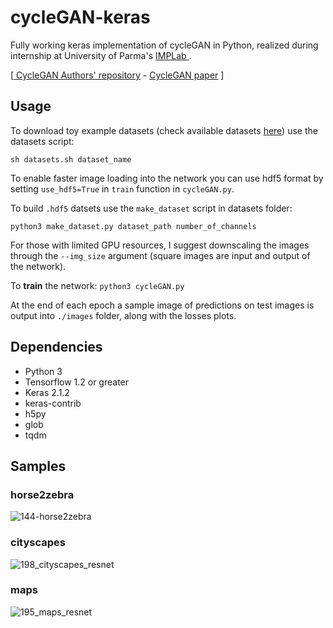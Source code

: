 ﻿# cycleGAN-keras

Fully working keras implementation of cycleGAN in Python, realized during internship at University of Parma's <a  href="http://implab.ce.unipr.it"> IMPLab </a>.

  

\[<a  href="https://github.com/junyanz/CycleGAN"> CycleGAN Authors' repository</a> - <a  href="https://arxiv.org/pdf/1703.10593.pdf">CycleGAN paper</a>  \]


<h2>Usage</h2>

To download toy example datasets (check available datasets <a href="">here</a>) use the datasets script:

`sh datasets.sh dataset_name`  <br>

To enable faster image loading into the network you can use hdf5 format by setting `use_hdf5=True` in `train` function in `cycleGAN.py`. <br>

To build `.hdf5` datsets use the `make_dataset` script in datasets folder:

`python3 make_dataset.py dataset_path number_of_channels`  <br>

For those with limited GPU resources, I suggest downscaling the images through the `--img_size` argument (square images are input and output of the network). <br>

To <b>train</b> the network: `python3 cycleGAN.py` <br>

At the end of each epoch a sample image of predictions on test images is output into `./images` folder, along with the losses plots.
  
<h2>Dependencies</h2>

<ul>

<li>Python 3</li>

<li>Tensorflow 1.2 or greater</li>

<li>Keras 2.1.2</li>

<li>keras-contrib</li>

<li>h5py</li>

<li>glob</li>

<li>tqdm</li>

</ul>


<h2>Samples</h2>

<h3>horse2zebra</h3>

![144-horse2zebra](https://user-images.githubusercontent.com/24715359/48908870-ea066880-ee6b-11e8-905c-47c4278f1c14.png)

<h3>cityscapes</h3>

![198_cityscapes_resnet](https://user-images.githubusercontent.com/24715359/48908826-c511f580-ee6b-11e8-9669-b58685e7171f.png)

<h3>maps</h3>

![195_maps_resnet](https://user-images.githubusercontent.com/24715359/48908829-c6432280-ee6b-11e8-9cf0-cc3286878fa6.png)
